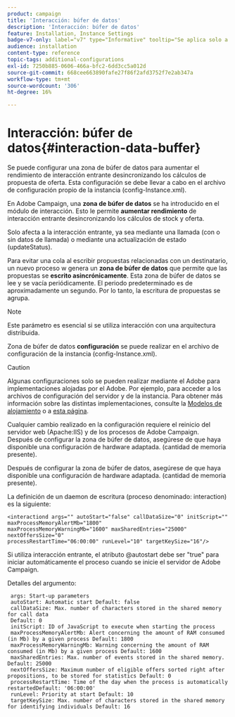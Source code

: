 ```yaml
---
product: campaign
title: 'Interacción: búfer de datos'
description: 'Interacción: búfer de datos'
feature: Installation, Instance Settings
badge-v7-only: label="v7" type="Informative" tooltip="Se aplica solo a Campaign Classic v7"
audience: installation
content-type: reference
topic-tags: additional-configurations
exl-id: 7250b885-0606-466a-bfc2-6dd3cc5a012d
source-git-commit: 668cee663890fafe27f86f2afd3752f7e2ab347a
workflow-type: tm+mt
source-wordcount: '306'
ht-degree: 16%

---
```


# Interacción: búfer de datos{#interaction-data-buffer}



Se puede configurar una zona de búfer de datos para aumentar el rendimiento de interacción entrante desincronizando los cálculos de propuesta de oferta. Esta configuración se debe llevar a cabo en el archivo de configuración propio de la instancia (config-Instance.xml).

En Adobe Campaign, una **zona de búfer de datos** se ha introducido en el módulo de interacción. Esto le permite **aumentar rendimiento** de interacción entrante desincronizando los cálculos de stock y oferta.

Solo afecta a la interacción entrante, ya sea mediante una llamada (con o sin datos de llamada) o mediante una actualización de estado (updateStatus).

Para evitar una cola al escribir propuestas relacionadas con un destinatario, un nuevo proceso w genera un **zona de búfer de datos** que permite que las propuestas se **escrito asincrónicamente**. Esta zona de búfer de datos se lee y se vacía periódicamente. El periodo predeterminado es de aproximadamente un segundo. Por lo tanto, la escritura de propuestas se agrupa.

>[!NOTE]
>
>Este parámetro es esencial si se utiliza interacción con una arquitectura distribuida.

Zona de búfer de datos **configuración** se puede realizar en el archivo de configuración de la instancia (config-Instance.xml).

>[!CAUTION]
>
>Algunas configuraciones solo se pueden realizar mediante el Adobe para implementaciones alojadas por el Adobe. Por ejemplo, para acceder a los archivos de configuración del servidor y de la instancia. Para obtener más información sobre las distintas implementaciones, consulte la [Modelos de alojamiento](../../installation/using/hosting-models.md) o a [esta página](../../installation/using/capability-matrix.md).
>
>Cualquier cambio realizado en la configuración requiere el reinicio del servidor web (Apache:IIS) y de los procesos de Adobe Campaign.\
>Después de configurar la zona de búfer de datos, asegúrese de que haya disponible una configuración de hardware adaptada. (cantidad de memoria presente).


Después de configurar la zona de búfer de datos, asegúrese de que haya disponible una configuración de hardware adaptada. (cantidad de memoria presente).

La definición de un daemon de escritura (proceso denominado: interaction) es la siguiente:

```
<interactiond args="" autoStart="false" callDataSize="0" initScript="" maxProcessMemoryAlertMb="1800"
maxProcessMemoryWarningMb="1600" maxSharedEntries="25000" nextOffersSize="0"
processRestartTime="06:00:00" runLevel="10" targetKeySize="16"/>
```

Si utiliza interacción entrante, el atributo @autostart debe ser &quot;true&quot; para iniciar automáticamente el proceso cuando se inicie el servidor de Adobe Campaign.

Detalles del argumento:

```
 args: Start-up parameters 
 autoStart: Automatic start Default: false 
 callDataSize: Max. number of characters stored in the shared memory for call data
 Default: 0 
 initScript: ID of JavaScript to execute when starting the process 
 maxProcessMemoryAlertMb: Alert concerning the amount of RAM consumed (in Mb) by a given process Default: 1800 
 maxProcessMemoryWarningMb: Warning concerning the amount of RAM consumed (in Mb) by a given process Default: 1600 
 maxSharedEntries: Max. number of events stored in the shared memory. Default: 25000 
 nextOffersSize: Maximum number of eligible offers sorted right after propositions, to be stored for statistics Default: 0 
 processRestartTime: Time of the day when the process is automatically restartedDefault: '06:00:00' 
 runLevel: Priority at start Default: 10 
 targetKeySize: Max. number of characters stored in the shared memory for identifying individuals Default: 16 
```
